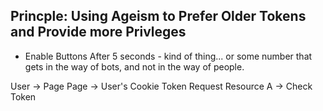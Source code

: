Princple: Using Ageism to Prefer Older Tokens and Provide more Privleges
- 
- Enable Buttons After 5 seconds - kind of thing... or some number that gets in the way of bots, and not in the way of people.

User -> Page
    Page -> User's Cookie Token
        Request Resource A -> Check Token

